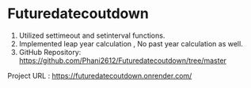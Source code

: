 # Futuredatecoutdown

1.	Utilized settimeout and setinterval functions.
2.	Implemented leap year calculation , No past year calculation as well.
3.	GitHub Repository: https://github.com/Phani2612/Futuredatecoutdown/tree/master


Project URL : https://futuredatecoutdown.onrender.com/

